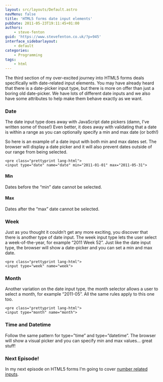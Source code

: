 ```yaml
---
layout: src/layouts/Default.astro
navMenu: false
title: 'HTML5 forms date input elements'
pubDate: 2011-05-23T19:11:45+01:00
authors:
    - steve-fenton
guid: 'https://www.stevefenton.co.uk/?p=945'
interface_sidebarlayout:
    - default
categories:
    - Programming
tags:
    - html
---
```


The third section of my over-excited journey into HTML5 forms deals specifically with date-related input elements. You may have already heard that there is a date-picker input type, but there is more on offer than just a boring old date-picker. We have lots of different date inputs and we also have some attributes to help make them behave exactly as we want.

### Date

The date input type does away with JavaScript date pickers (damn, I’ve written some of those!) Even better, it does away with validating that a date is within a range as you can optionally specify a min and max date (or both!)

So here is an example of a date input with both min and max dates set. The browser will display a date picker and it will also prevent dates outside of our range from being selected.

```
<pre class="prettyprint lang-html">
<input type="date" name="date" min="2011-01-01" max="2011-05-31">
```
#### Min

Dates before the “min” date cannot be selected.

#### Max

Dates after the “max” date cannot be selected.

### Week

Just as you thought it couldn’t get any more exciting, you discover that there is another type of date input. The week input type lets the user select a week-of-the-year, for example “2011 Week 52”. Just like the date input type, the browser will show a date-picker and you can set a min and max date.

```
<pre class="prettyprint lang-html">
<input type="week" name="week">
```
### Month

Another variation on the date input type, the month selector allows a user to select a month, for example “2011-05”. All the same rules apply to this one too.

```
<pre class="prettyprint lang-html">
<input type="month" name="month">
```
### Time and Datetime

Follow the same pattern for type=”time” and type=”datetime”. The browser will show a visual picker and you can specify min and max values… great stuff!

### Next Episode!

In my next episode on HTML5 forms I’m going to cover [number related inputs](/2011/05/HTML-5-Forms-Number-Input-Elements/).
